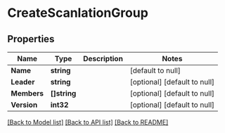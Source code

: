 # CreateScanlationGroup

## Properties

Name | Type | Description | Notes
------------ | ------------- | ------------- | -------------
**Name** | **string** |  | [default to null]
**Leader** | **string** |  | [optional] [default to null]
**Members** | **[]string** |  | [optional] [default to null]
**Version** | **int32** |  | [optional] [default to null]

[[Back to Model list]](../README.md#documentation-for-models) [[Back to API list]](../README.md#documentation-for-api-endpoints) [[Back to README]](../README.md)

